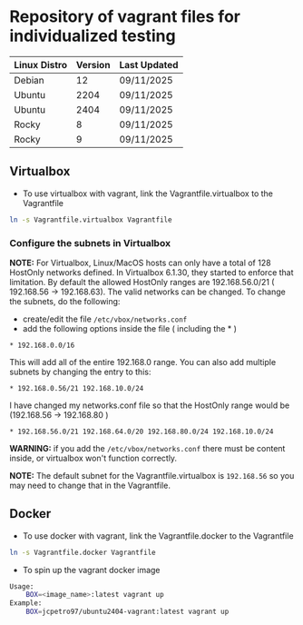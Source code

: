 # Repository of vagrant files for individualized testing


| Linux Distro | Version | Last Updated |
| ------------ | ------- | ------------ |
| Debian       | 12      | 09/11/2025   |
| Ubuntu       | 2204    | 09/11/2025   |
| Ubuntu       | 2404    | 09/11/2025   |
| Rocky        | 8       | 09/11/2025   |
| Rocky        | 9       | 09/11/2025   |

## Virtualbox
- To use virtualbox with vagrant, link the Vagrantfile.virtualbox to the Vagrantfile 

```bash
ln -s Vagrantfile.virtualbox Vagrantfile
```
### Configure the subnets in Virtualbox
**NOTE:** For Virtualbox, Linux/MacOS hosts can only have a total of 128 HostOnly networks defined.  In Virtualbox 6.1.30, they started to enforce that limitation. By default the allowed HostOnly ranges are 192.168.56.0/21 ( 192.168.56 -> 192.168.63).  The valid networks can be changed. To change the subnets, do the following:

* create/edit the file `/etc/vbox/networks.conf`
* add the following options inside the file ( including the * )

```
* 192.168.0.0/16
```

This will add all of the entire 192.168.0 range.  You can also add multiple subnets by changing the entry to this:

```
* 192.168.0.56/21 192.168.10.0/24
```

I have changed my networks.conf file so that the HostOnly range would be (192.168.56 -> 192.168.80 )

```
* 192.168.56.0/21 192.168.64.0/20 192.168.80.0/24 192.168.10.0/24
```

**WARNING:** if you add the `/etc/vbox/networks.conf` there must be content inside, or virtualbox won't function correctly.


**NOTE:** The default subnet for the Vagrantfile.virtualbox is `192.168.56` so you may need to change that in the Vagrantfile.

## Docker
- To use docker with vagrant, link the Vagrantfile.docker to the Vagrantfile 

```bash
ln -s Vagrantfile.docker Vagrantfile
```

- To spin up the vagrant docker image

```bash
Usage:
    BOX=<image_name>:latest vagrant up
Example:
    BOX=jcpetro97/ubuntu2404-vagrant:latest vagrant up
```
